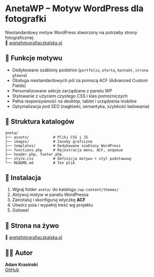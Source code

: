 # AnetaWP – Motyw WordPress dla fotografki

Niestandardowy motyw WordPress stworzony na potrzeby strony fotograficznej:  
🔗 [anetafotografiaczkalska.pl](https://anetafotografiaczkalska.pl)

## 🧩 Funkcje motywu

- Dedykowane szablony podstron (`portfolio`, `oferta`, `kontakt`, `strona główna`)
- Obsługa niestandardowych pól za pomocą ACF (Advanced Custom Fields)
- Personalizowane sekcje zarządzane z panelu WP
- Stylowanie z użyciem czystego CSS i klas pomocniczych
- Pełna responsywność na desktop, tablet i urządzenia mobilne
- Optymalizacja pod SEO (nagłówki, semantyka, szybkość ładowania)

## 📁 Struktura katalogów

```
aneta/
├── assets/           # Pliki CSS i JS
├── images/           # Zasoby graficzne
├── templates/        # Dedykowane szablony WordPress
├── functions.php     # Rejestracja menu, ACF, enqueue
├── header.php, footer.php
├── style.css         # Definicja motywu + styl podstawowy
└── README.md         # Ten plik
```

## 🚀 Instalacja

1. Wgraj folder `aneta/` do katalogu `/wp-content/themes/`
2. Aktywuj motyw w panelu WordPressa
3. Zainstaluj i skonfiguruj wtyczkę **ACF**
4. Utwórz pola i wypełnij treść wg projektu
5. Gotowe!

## 📸 Strona na żywo

🔗 [anetafotografiaczkalska.pl](https://anetafotografiaczkalska.pl)

## 🧑‍💻 Autor

**Adam Krasiński**  
[GitHub](https://github.com/AdamKrasinski047)
